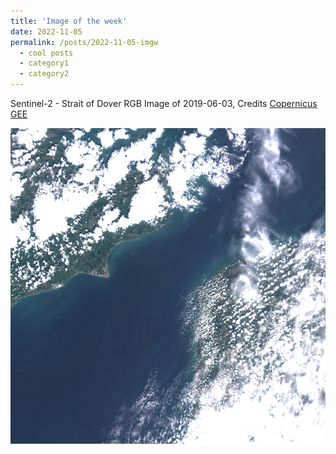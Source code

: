 ```yaml
---
title: 'Image of the week'
date: 2022-11-05
permalink: /posts/2022-11-05-imgw
  - cool posts
  - category1
  - category2
---
```



Sentinel-2 - Strait of Dover
RGB Image of 2019-06-03, Credits [Copernicus](https://www.copernicus.eu/it) [GEE](https://earthengine.google.com/)

![](/images/imgw/22-11-05.png)